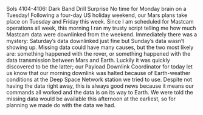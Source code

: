 Sols 4104-4106: Dark Band Drill Surprise 
 No time for Monday brain on a Tuesday! Following a four-day US holiday weekend, our Mars plans take place on Tuesday and Friday this week. Since I am scheduled for Mastcam operations all week, this morning I ran my trusty script telling me how much Mastcam data were downlinked from the weekend. Immediately there was a mystery: Saturday’s data downlinked just fine but Sunday’s data wasn’t showing up. Missing data could have many causes, but the two most likely are: something happened with the rover, or something happened with the data transmission between Mars and Earth. Luckily it was quickly discovered to be the latter; our Payload Downlink Coordinator for today let us know that our morning downlink was halted because of Earth-weather conditions at the Deep Space Network station we tried to use. Despite not having the data right away, this is always good news because it means our commands all worked and the data is on its way to Earth. We were told the missing data would be available this afternoon at the earliest, so for planning we made do with the data we had.